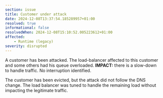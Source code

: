 ```yaml
---
section: issue
title: Customer under attack
date: 2024-12-08T13:37:54.185289957+01:00
resolved: true
informational: false
resolvedWhen: 2024-12-08T15:10:52.005223612+01:00
affected:
    - Runtime (legacy)
severity: disrupted
---
```


A customer has been attacked. The load-balancer affected to this customer and some others had his queue overloaded. **IMPACT:** there is a slow-down to handle traffic. No interruption identified.

The customer has been evicted, but the attack did not follow the DNS change. The load balancer was tuned to handle the remaining load without impacting the legitimate traffic.
